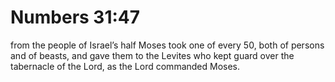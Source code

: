 # Numbers 31:47

from the people of Israel’s half Moses took one of every 50, both of persons and of beasts, and gave them to the Levites who kept guard over the tabernacle of the Lord, as the Lord commanded Moses.
